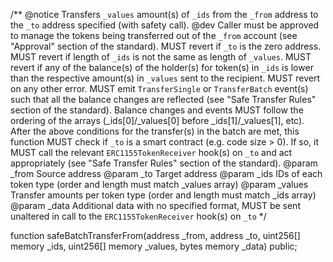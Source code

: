 /**
    @notice Transfers `_values` amount(s) of `_ids` from the `_from` address to the `_to` address specified (with safety call).
    @dev Caller must be approved to manage the tokens being transferred out of the `_from` account (see "Approval" section of the standard).
    MUST revert if `_to` is the zero address.
    MUST revert if length of `_ids` is not the same as length of `_values`.
    MUST revert if any of the balance(s) of the holder(s) for token(s) in `_ids` is lower than the respective amount(s) in `_values` sent to the recipient.
    MUST revert on any other error.
    MUST emit `TransferSingle` or `TransferBatch` event(s) such that all the balance changes are reflected (see "Safe Transfer Rules" section of the standard).
    Balance changes and events MUST follow the ordering of the arrays (_ids[0]/_values[0] before _ids[1]/_values[1], etc).
    After the above conditions for the transfer(s) in the batch are met, this function MUST check if `_to` is a smart contract (e.g. code size > 0). If so, it MUST call the relevant `ERC1155TokenReceiver` hook(s) on `_to` and act appropriately (see "Safe Transfer Rules" section of the standard).
    @param _from    Source address
    @param _to      Target address
    @param _ids     IDs of each token type (order and length must match _values array)
    @param _values  Transfer amounts per token type (order and length must match _ids array)
    @param _data    Additional data with no specified format, MUST be sent unaltered in call to the `ERC1155TokenReceiver` hook(s) on `_to`
*/

function safeBatchTransferFrom(address _from, address _to, uint256[] memory _ids, uint256[] memory _values, bytes memory _data) public;